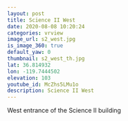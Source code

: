 ```yaml
---
layout: post
title: Science II West
date: 2020-08-08 10:20:24
categories: vrview
image_url: s2_west.jpg
is_image_360: true
default_yaw: 0
thumbnail: s2_west_th.jpg
lat: 36.814932
lon: -119.7444502
elevation: 103
youtube_id: McZhs5LMu1o
description: Science II West
---
```

West entrance of the Science II building
